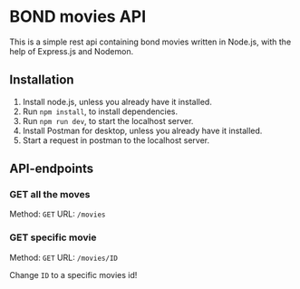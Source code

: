 # BOND movies API

This is a simple rest api containing bond movies written in Node.js, with the help of Express.js and Nodemon. 

## Installation 

1. Install node.js, unless you already have it installed.
2. Run `npm install`, to install dependencies.
3. Run `npm run dev`, to start the localhost server.
4. Install Postman for desktop, unless you already have it installed.
5. Start a request in postman to the localhost server.

## API-endpoints

### GET all the moves

Method: `GET`
URL: `/movies`

### GET specific movie

Method: `GET`
URL: `/movies/ID`

Change `ID` to a specific movies id!